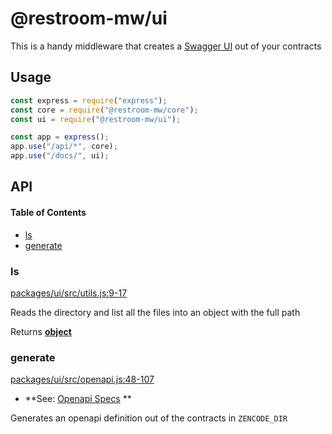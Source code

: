 # @restroom-mw/ui

This is a handy middleware that creates a [Swagger UI](https://swagger.io/tools/swagger-ui/) out of your contracts

## Usage

```js
const express = require("express");
const core = require("@restroom-mw/core");
const ui = require("@restroom-mw/ui");

const app = express();
app.use("/api/*", core);
app.use("/docs/", ui);
```

## API

<!-- Generated by documentation.js. Update this documentation by updating the source code. -->

#### Table of Contents

-   [ls](#ls)
-   [generate](#generate)

### ls

[packages/ui/src/utils.js:9-17](https://github.com/dyne/restroom-mw/blob/f479162146b0a68f7c37928d00e18534f5faa974/packages/ui/src/utils.js#L9-L17 "Source code on GitHub")

Reads the directory and list all the files
into an object with the full path

Returns **[object](https://developer.mozilla.org/docs/Web/JavaScript/Reference/Global_Objects/Object)** 

### generate

[packages/ui/src/openapi.js:48-107](https://github.com/dyne/restroom-mw/blob/f479162146b0a68f7c37928d00e18534f5faa974/packages/ui/src/openapi.js#L48-L107 "Source code on GitHub")

-   **See: [Openapi Specs](http://spec.openapis.org/oas/v3.0.3)
    **

Generates an openapi definition out of the contracts in `ZENCODE_DIR`
